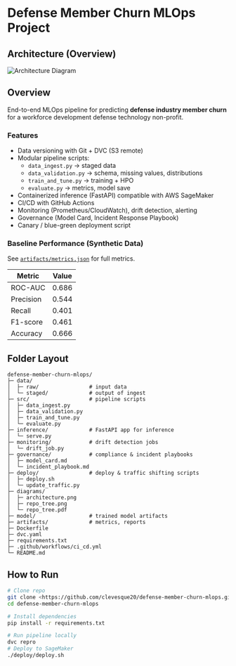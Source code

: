 # Defense Member Churn MLOps Project


## Architecture (Overview)

![Architecture Diagram](diagrams/architecture.png)

## Overview
End-to-end MLOps pipeline for predicting **defense industry member churn** for a workforce development defense technology non-profit.

### Features
- Data versioning with Git + DVC (S3 remote)
- Modular pipeline scripts:
  - `data_ingest.py` → staged data
  - `data_validation.py` → schema, missing values, distributions
  - `train_and_tune.py` → training + HPO
  - `evaluate.py` → metrics, model save
- Containerized inference (FastAPI) compatible with AWS SageMaker
- CI/CD with GitHub Actions
- Monitoring (Prometheus/CloudWatch), drift detection, alerting
- Governance (Model Card, Incident Response Playbook)
- Canary / blue-green deployment script

### Baseline Performance (Synthetic Data)
See [`artifacts/metrics.json`](artifacts/metrics.json) for full metrics.

| Metric     | Value  |
|------------|--------|
| ROC-AUC    | 0.686 |
| Precision  | 0.544 |
| Recall     | 0.401 |
| F1-score   | 0.461 |
| Accuracy   | 0.666 |

## Folder Layout
```
defense-member-churn-mlops/
├─ data/
│  ├─ raw/                # input data
│  └─ staged/             # output of ingest
├─ src/                   # pipeline scripts
│  ├─ data_ingest.py
│  ├─ data_validation.py
│  ├─ train_and_tune.py
│  └─ evaluate.py
├─ inference/             # FastAPI app for inference
│  └─ serve.py
├─ monitoring/            # drift detection jobs
│  └─ drift_job.py
├─ governance/            # compliance & incident playbooks
│  ├─ model_card.md
│  └─ incident_playbook.md
├─ deploy/                # deploy & traffic shifting scripts
│  ├─ deploy.sh
│  └─ update_traffic.py
├─ diagrams/
│  ├─ architecture.png
│  ├─ repo_tree.png
│  └─ repo_tree.pdf
├─ model/                 # trained model artifacts
├─ artifacts/             # metrics, reports
├─ Dockerfile
├─ dvc.yaml
├─ requirements.txt
├─ .github/workflows/ci_cd.yml
└─ README.md
```

## How to Run
```bash
# Clone repo
git clone <https://github.com/clevesque20/defense-member-churn-mlops.git>
cd defense-member-churn-mlops

# Install dependencies
pip install -r requirements.txt

# Run pipeline locally
dvc repro
# Deploy to SageMaker
./deploy/deploy.sh
```
